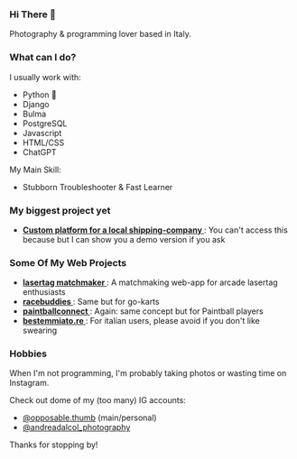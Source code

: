 ### Hi There 👋

Photography & programming lover based in Italy.

### What can I do?

I usually work with:

- Python 🐍
- Django
- Bulma
- PostgreSQL
- Javascript
- HTML/CSS
- ChatGPT

My Main Skill: 
- Stubborn Troubleshooter & Fast Learner

### My biggest project yet
- **[ Custom platform for a local shipping-company ](https://autisti.site)**: You can't access this because but I can show you a demo version if you ask

### Some Of My Web Projects

- **[ lasertag matchmaker ](https://laserbeam-colorado.com)**: A matchmaking web-app for arcade lasertag enthusiasts
- **[ racebuddies ](https://racebuddies.site)**: Same but for go-karts
- **[ paintballconnect ](https://paintballconnect.site)**: Again: same concept but for Paintball players
- **[ bestemmiato.re ](https://bestemmiato.re)**: For italian users, please avoid if you don't like swearing

### Hobbies

When I'm not programming, I'm probably taking photos or wasting time on Instagram.

Check out dome of my (too many) IG accounts:
- [@opposable.thumb](https://instagram.com/opposable.thumb) (main/personal)
- [@andreadalcol_photography](https://instagram.com/andreadalcol_photography) 


Thanks for stopping by!
